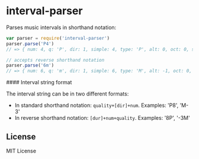 # interval-parser

Parses music intervals in shorthand notation:

```js
var parser = require('interval-parser')
parser.parse('P4')
// => { num: 4, q: 'P', dir: 1, simple: 4, type: 'P', alt: 0, oct: 0, semitones: 5 }

// accepts reverse shorthand notation
parser.parse('6m')
// => { num: 6, q: 'm', dir: 1, simple: 6, type: 'M', alt: -1, oct: 0, semitones: 8 }
```

#### Interval string format

The interval string can be in two different formats:

- In standard shorthand notation: `quality+[dir]+num`. Examples: 'P8', 'M-3'
- In reverse shorthand notation: `[dur]+num+quality`. Examples: '8P', '-3M'

## License

MIT License
